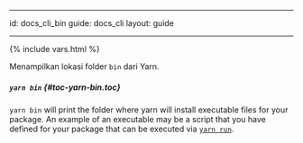 * * *

id: docs_cli_bin guide: docs_cli layout: guide

* * *

{% include vars.html %}

Menampilkan lokasi folder `bin` dari Yarn.

##### `yarn bin` [](#toc-yarn-bin){#toc-yarn-bin.toc}

`yarn bin` will print the folder where yarn will install executable files for your package. An example of an executable may be a script that you have defined for your package that can be executed via [`yarn run`]({{url_base}}/docs/cli/run).